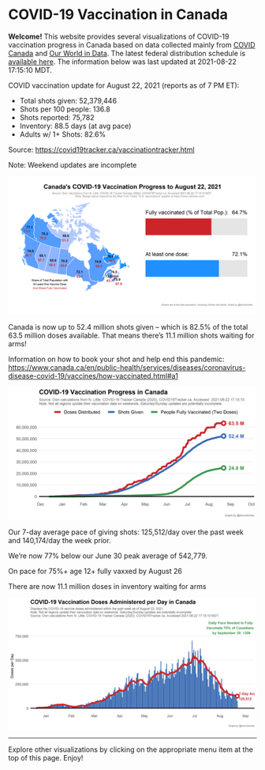 COVID-19 Vaccination in Canada
==============================

**Welcome!** This website provides several visualizations of COVID-19
vaccination progress in Canada based on data collected mainly from
[COVID Canada](https://covid19tracker.ca/vaccinationtracker.html) and
[Our World in Data](https://ourworldindata.org/covid-vaccinations). The
latest federal distribution schedule is [available
here](https://www.canada.ca/en/public-health/services/diseases/2019-novel-coronavirus-infection/prevention-risks/covid-19-vaccine-treatment/vaccine-rollout.html).
The information below was last updated at 2021-08-22 17:15:10 MDT.

COVID vaccination update for August 22, 2021 (reports as of 7 PM ET):

-   Total shots given: 52,379,446
-   Shots per 100 people: 136.8
-   Shots reported: 75,782
-   Inventory: 88.5 days (at avg pace)
-   Adults w/ 1+ Shots: 82.6%

Source:
<a href="https://covid19tracker.ca/vaccinationtracker.html" class="uri">https://covid19tracker.ca/vaccinationtracker.html</a>

Note: Weekend updates are incomplete

![](Plots/plot_main.png)

Canada is now up to 52.4 million shots given – which is 82.5% of the
total 63.5 million doses available. That means there’s 11.1 million
shots waiting for arms!

Information on how to book your shot and help end this pandemic:
<a href="https://www.canada.ca/en/public-health/services/diseases/coronavirus-disease-covid-19/vaccines/how-vaccinated.html#a1" class="uri">https://www.canada.ca/en/public-health/services/diseases/coronavirus-disease-covid-19/vaccines/how-vaccinated.html#a1</a>

![](Plots/plot_total.png)

Our 7-day average pace of giving shots: 125,512/day over the past week
and 140,174/day the week prior.

We’re now 77% below our June 30 peak average of 542,779.

On pace for 75%+ age 12+ fully vaxxed by August 26

There are now 11.1 million doses in inventory waiting for arms

![](Plots/pace_national.png)

------------------------------------------------------------------------

Explore other visualizations by clicking on the appropriate menu item at
the top of this page. Enjoy!
